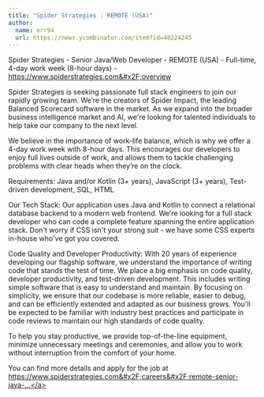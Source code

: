 ```yaml
---
title: "Spider Strategies : REMOTE (USA)"
author:
  name: orr94
  url: https://news.ycombinator.com/item?id=40224245
---
```

Spider Strategies - Senior Java&#x2F;Web Developer - REMOTE (USA) - Full-time, 4-day work week (8-hour days) - <a href="https:&#x2F;&#x2F;www.spiderstrategies.com&#x2F;overview" rel="nofollow">https:&#x2F;&#x2F;www.spiderstrategies.com&#x2F;overview</a>

Spider Strategies is seeking passionate full stack engineers to join our rapidly growing team. We’re the creators of Spider Impact, the leading Balanced Scorecard software in the market. As we expand into the broader business intelligence market and AI, we&#x27;re looking for talented individuals to help take our company to the next level.

We believe in the importance of work-life balance, which is why we offer a 4-day work week with 8-hour days. This encourages our developers to enjoy full lives outside of work, and allows them to tackle challenging problems with clear heads when they’re on the clock.

Requirements: Java and&#x2F;or Kotlin (3+ years), JavaScript (3+ years), Test-driven development, SQL, HTML

Our Tech Stack: Our application uses Java and Kotlin to connect a relational database backend to a modern web frontend. We&#x27;re looking for a full stack developer who can code a complete feature spanning the entire application stack. Don&#x27;t worry if CSS isn&#x27;t your strong suit - we have some CSS experts in-house who&#x27;ve got you covered.

Code Quality and Developer Productivity: With 20 years of experience developing our flagship software, we understand the importance of writing code that stands the test of time. We place a big emphasis on code quality, developer productivity, and test-driven development. This includes writing simple software that is easy to understand and maintain. By focusing on simplicity, we ensure that our codebase is more reliable, easier to debug, and can be efficiently extended and adapted as our business grows. You&#x27;ll be expected to be familiar with industry best practices and participate in code reviews to maintain our high standards of code quality.

To help you stay productive, we provide top-of-the-line equipment, minimize unnecessary meetings and ceremonies, and allow you to work without interruption from the comfort of your home.

You can find more details and apply for the job at <a href="https:&#x2F;&#x2F;www.spiderstrategies.com&#x2F;careers&#x2F;remote-senior-java-web" rel="nofollow">https:&#x2F;&#x2F;www.spiderstrategies.com&#x2F;careers&#x2F;remote-senior-java-...</a>
